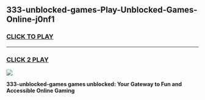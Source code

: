 
## 333-unblocked-games-Play-Unblocked-Games-Online-j0nf1
<h3>
<a href="https://premium76.site?title=333-unblocked-games&ref=25A">CLICK TO PLAY</a></h3>
<hr>

<h3>
<a href="https://premium76.site?title=333-unblocked-games&ref=25A">CLICK 2 PLAY</a>
  
</h3>

<a href="https://premium76.site?title=333-unblocked-games&ref=25A"><img src="https://clearcache.store/games.png"></a>


**333-unblocked-games games unblocked: Your Gateway to Fun and Accessible Online Gaming**
